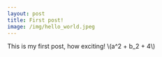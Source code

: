 ```yaml
---
layout: post
title: First post!
image: /img/hello_world.jpeg
---
```


This is my first post, how exciting!
\\(a^2 + b\_2 + 4\\)
